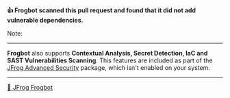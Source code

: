 **👍 Frogbot scanned this pull request and found that it did not add vulnerable dependencies.**

Note:

---
**Frogbot** also supports **Contextual Analysis, Secret Detection, IaC and SAST Vulnerabilities Scanning**. This features are included as part of the [JFrog Advanced Security](https://jfrog.com/advanced-security) package, which isn't enabled on your system.

---
[🐸 JFrog Frogbot](https://github.com/jfrog/frogbot#readme)